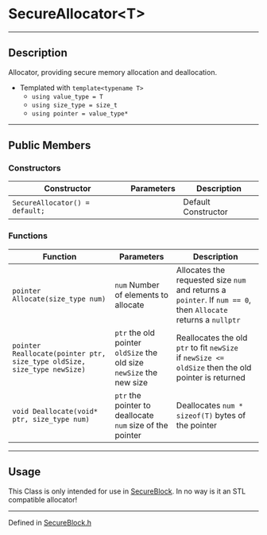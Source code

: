 # SecureAllocator\<T>

***

## Description
Allocator, providing secure memory allocation and deallocation.

* Templated  with `template<typename T>`
  * `using value_type = T`
  * `using size_type = size_t`
  * `using pointer = value_type*`

***

## Public Members

### Constructors
| Constructor | Parameters | Description |
| --- | --- | --- |
| `SecureAllocator() = default;` | &nbsp; | Default Constructor |

### Functions

| Function | Parameters | Description |
| --- | --- | --- |
| `pointer Allocate(size_type num)` | `num` Number of elements to allocate | Allocates the requested size `num` and returns a `pointer`. If `num == 0`, then `Allocate` returns a `nullptr` |
| `pointer Reallocate(pointer ptr, size_type oldSize, size_type newSize)` | `ptr` the old pointer <br/> `oldSize` the old size <br/> `newSize` the new size | Reallocates the old `ptr` to fit `newSize` <br/> if `newSize <= oldSize` then the old pointer is returned |
| `void Deallocate(void* ptr, size_type num)` | `ptr` the pointer to deallocate <br/> `num` size of the pointer | Deallocates `num * sizeof(T)` bytes of the pointer |

***

## Usage
This Class is only intended for use in [SecureBlock](./SecureBlock.md). In no way is it an STL compatible allocator!

***

Defined in [SecureBlock.h](https://github.com/FlyingRaijinMinato/LockdownSSL/blob/main/Includes/SecureBlock.h)